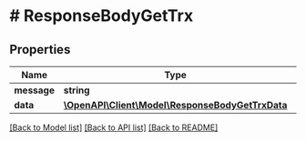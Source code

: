 # # ResponseBodyGetTrx

## Properties

Name | Type | Description | Notes
------------ | ------------- | ------------- | -------------
**message** | **string** |  | [optional] 
**data** | [**\OpenAPI\Client\Model\ResponseBodyGetTrxData**](ResponseBodyGetTrxData.md) |  | [optional] 

[[Back to Model list]](../../README.md#documentation-for-models) [[Back to API list]](../../README.md#documentation-for-api-endpoints) [[Back to README]](../../README.md)


